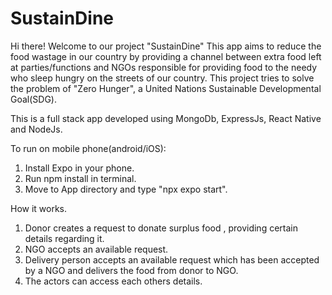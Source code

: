 # SustainDine

Hi there! Welcome to our project "SustainDine"
This app aims to reduce the food wastage in our country by providing a channel between extra food left at parties/functions and NGOs responsible for providing food to the needy who sleep hungry on the streets of our country. This project tries to solve the problem of "Zero Hunger", a United Nations Sustainable Developmental Goal(SDG).

This is a full stack app developed using MongoDb, ExpressJs, React Native and NodeJs.

To run on mobile phone(android/iOS):
1. Install Expo in your phone.
2. Run npm install in terminal.
3. Move to App directory and type "npx expo start".

How it works.
1. Donor creates a request to donate surplus food , providing certain details regarding it.
2. NGO accepts an available request.
3. Delivery person accepts an available request which has been accepted by a NGO and delivers the food from donor to NGO.
4. The actors can access each others details.

